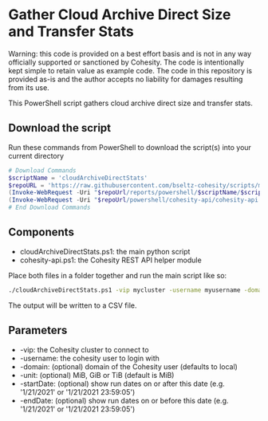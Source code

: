# Gather Cloud Archive Direct Size and Transfer Stats

Warning: this code is provided on a best effort basis and is not in any way officially supported or sanctioned by Cohesity. The code is intentionally kept simple to retain value as example code. The code in this repository is provided as-is and the author accepts no liability for damages resulting from its use.

This PowerShell script gathers cloud archive direct size and transfer stats.

## Download the script

Run these commands from PowerShell to download the script(s) into your current directory

```powershell
# Download Commands
$scriptName = 'cloudArchiveDirectStats'
$repoURL = 'https://raw.githubusercontent.com/bseltz-cohesity/scripts/master'
(Invoke-WebRequest -Uri "$repoUrl/reports/powershell/$scriptName/$scriptName.ps1").content | Out-File "$scriptName.ps1"; (Get-Content "$scriptName.ps1") | Set-Content "$scriptName.ps1"
(Invoke-WebRequest -Uri "$repoUrl/powershell/cohesity-api/cohesity-api.ps1").content | Out-File cohesity-api.ps1; (Get-Content cohesity-api.ps1) | Set-Content cohesity-api.ps1
# End Download Commands
```

## Components

* cloudArchiveDirectStats.ps1: the main python script
* cohesity-api.ps1: the Cohesity REST API helper module

Place both files in a folder together and run the main script like so:

```bash
./cloudArchiveDirectStats.ps1 -vip mycluster -username myusername -domain mydomain.net
```

The output will be written to a CSV file.

## Parameters

* -vip: the Cohesity cluster to connect to
* -username: the cohesity user to login with
* -domain: (optional) domain of the Cohesity user (defaults to local)
* -unit: (optional) MiB, GiB or TiB (default is MiB)
* -startDate: (optional) show run dates on or after this date (e.g. '1/21/2021' or '1/21/2021 23:59:05')
* -endDate: (optional) show run dates on or before this date (e.g. '1/21/2021' or '1/21/2021 23:59:05')
